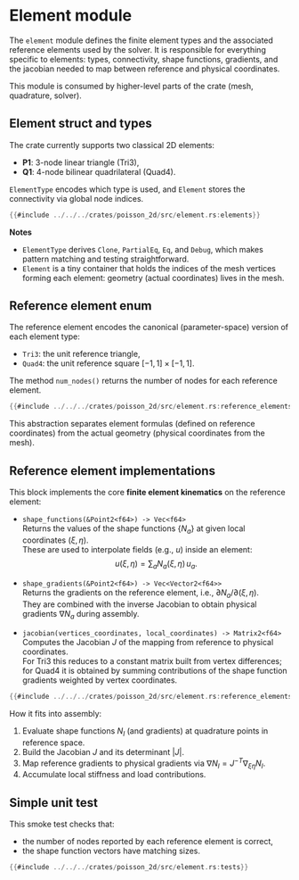 # Element module

The `element` module defines the finite element types and the associated reference elements used by the solver.
It is responsible for everything specific to elements: types, connectivity, shape functions, gradients, and the jacobian needed to map between reference and physical coordinates.

This module is consumed by higher-level parts of the crate (mesh, quadrature, solver).

## Element struct and types

The crate currently supports two classical 2D elements:
- **P1**: 3-node linear triangle (Tri3),
- **Q1**: 4-node bilinear quadrilateral (Quad4).

`ElementType` encodes which type is used, and `Element` stores the connectivity via global node indices.

```rust
{{#include ../../../crates/poisson_2d/src/element.rs:elements}}
```

**Notes**
- `ElementType` derives `Clone`, `PartialEq`, `Eq`, and `Debug`, which makes pattern matching and testing straightforward.
- `Element` is a tiny container that holds the indices of the mesh vertices forming each element: geometry (actual coordinates) lives in the mesh.

## Reference element enum

The reference element encodes the canonical (parameter-space) version of each element type:
- `Tri3`: the unit reference triangle,
- `Quad4`: the unit reference square $[-1,1]\times[-1,1]$.

The method `num_nodes()` returns the number of nodes for each reference element.

```rust
{{#include ../../../crates/poisson_2d/src/element.rs:reference_elements}}
```

This abstraction separates element formulas (defined on reference coordinates) from the actual geometry (physical coordinates from the mesh).

## Reference element implementations

This block implements the core **finite element kinematics** on the reference element:

- `shape_functions(&Point2<f64>) -> Vec<f64>`  
  Returns the values of the shape functions $\{N_a\}$ at given local coordinates $(\xi, \eta)$.  
  These are used to interpolate fields (e.g., $u$) inside an element:  
  $$u(\xi,\eta) = \sum_a N_a(\xi,\eta)\, u_a.$$

- `shape_gradients(&Point2<f64>) -> Vec<Vector2<f64>>`  
  Returns the gradients on the reference element, i.e., $\partial N_a / \partial (\xi,\eta)$.  
  They are combined with the inverse Jacobian to obtain physical gradients $\nabla N_a$ during assembly.

- `jacobian(vertices_coordinates, local_coordinates) -> Matrix2<f64>`  
  Computes the Jacobian $J$ of the mapping from reference to physical coordinates.  
  For Tri3 this reduces to a constant matrix built from vertex differences; for Quad4 it is obtained by summing contributions of the shape function gradients weighted by vertex coordinates.


```rust
{{#include ../../../crates/poisson_2d/src/element.rs:reference_elements_impl}}
```

How it fits into assembly:
1. Evaluate shape functions $N_I$ (and gradients) at quadrature points in reference space.
2. Build the Jacobian $J$ and its determinant $|J|$.
3. Map reference gradients to physical gradients via $\nabla N_I = J^{-T} \nabla_{\xi\eta} N_I$.
4. Accumulate local stiffness and load contributions.

## Simple unit test

This smoke test checks that:
- the number of nodes reported by each reference element is correct,
- the shape function vectors have matching sizes.

```rust
{{#include ../../../crates/poisson_2d/src/element.rs:tests}}
```

